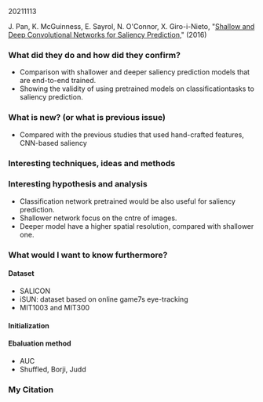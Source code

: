 20211113

J. Pan, K. McGuinness, E. Sayrol, N. O'Connor, X. Giro-i-Nieto, "[Shallow and Deep Convolutional Networks for Saliency Prediction](https://arxiv.org/abs/1603.00845v1)," (2016)

### What did they do and how did they confirm?<br>
 - Comparison with shallower and deeper saliency prediction models that are end-to-end trained.
 - Showing the validity of using pretrained models on classificationtasks to saliency prediction.

### What is new? (or what is previous issue)<br>
 - Compared with the previous studies that used hand-crafted features, CNN-based saliency

### Interesting techniques, ideas and methods<br>
     

### Interesting hypothesis and analysis<br>
  - Classification network pretrained would be also useful for saliency prediction.
  - Shallower network focus on the cntre of images.
  - Deeper model have a higher spatial resolution, compared with shallower one.

### What would I want to know furthermore?<br>

#### Dataset<br>
  - SALICON
  - iSUN: dataset based on online game7s eye-tracking
  - MIT1003 and MIT300
 
#### Initialization<br>

#### Ebaluation method<br>
 - AUC
  - Shuffled, Borji, Judd


### My Citation<br>
